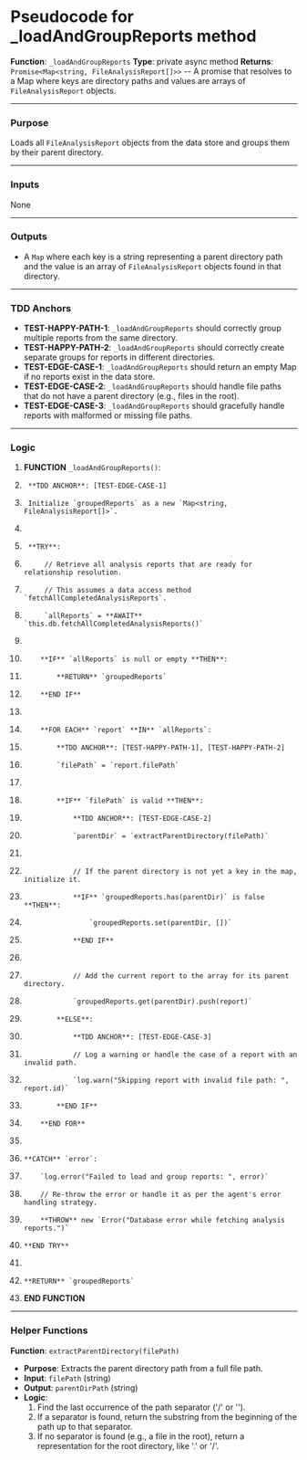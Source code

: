 # Pseudocode for _loadAndGroupReports method

**Function**: `_loadAndGroupReports`
**Type**: private async method
**Returns**: `Promise<Map<string, FileAnalysisReport[]>>` -- A promise that resolves to a Map where keys are directory paths and values are arrays of `FileAnalysisReport` objects.

---

### **Purpose**
Loads all `FileAnalysisReport` objects from the data store and groups them by their parent directory.

---

### **Inputs**
None

---

### **Outputs**
- A `Map` where each key is a string representing a parent directory path and the value is an array of `FileAnalysisReport` objects found in that directory.

---

### **TDD Anchors**

- **TEST-HAPPY-PATH-1**: `_loadAndGroupReports` should correctly group multiple reports from the same directory.
- **TEST-HAPPY-PATH-2**: `_loadAndGroupReports` should correctly create separate groups for reports in different directories.
- **TEST-EDGE-CASE-1**: `_loadAndGroupReports` should return an empty Map if no reports exist in the data store.
- **TEST-EDGE-CASE-2**: `_loadAndGroupReports` should handle file paths that do not have a parent directory (e.g., files in the root).
- **TEST-EDGE-CASE-3**: `_loadAndGroupReports` should gracefully handle reports with malformed or missing file paths.

---

### **Logic**

1.  **FUNCTION** `_loadAndGroupReports()`:
2.      **TDD ANCHOR**: [TEST-EDGE-CASE-1]
3.      Initialize `groupedReports` as a new `Map<string, FileAnalysisReport[]>`.
4.
5.      **TRY**:
6.          // Retrieve all analysis reports that are ready for relationship resolution.
7.          // This assumes a data access method `fetchAllCompletedAnalysisReports`.
8.          `allReports` = **AWAIT** `this.db.fetchAllCompletedAnalysisReports()`
9.
10.         **IF** `allReports` is null or empty **THEN**:
11.             **RETURN** `groupedReports`
12.         **END IF**
13.
14.         **FOR EACH** `report` **IN** `allReports`:
15.             **TDD ANCHOR**: [TEST-HAPPY-PATH-1], [TEST-HAPPY-PATH-2]
16.             `filePath` = `report.filePath`
17.
18.             **IF** `filePath` is valid **THEN**:
19.                 **TDD ANCHOR**: [TEST-EDGE-CASE-2]
20.                 `parentDir` = `extractParentDirectory(filePath)`
21.
22.                 // If the parent directory is not yet a key in the map, initialize it.
23.                 **IF** `groupedReports.has(parentDir)` is false **THEN**:
24.                     `groupedReports.set(parentDir, [])`
25.                 **END IF**
26.
27.                 // Add the current report to the array for its parent directory.
28.                 `groupedReports.get(parentDir).push(report)`
29.             **ELSE**:
30.                 **TDD ANCHOR**: [TEST-EDGE-CASE-3]
31.                 // Log a warning or handle the case of a report with an invalid path.
32.                 `log.warn("Skipping report with invalid file path: ", report.id)`
33.             **END IF**
34.         **END FOR**
35.
36.     **CATCH** `error`:
37.         `log.error("Failed to load and group reports: ", error)`
38.         // Re-throw the error or handle it as per the agent's error handling strategy.
39.         **THROW** new `Error("Database error while fetching analysis reports.")`
40.     **END TRY**
41.
42.     **RETURN** `groupedReports`
43. **END FUNCTION**

---
### **Helper Functions**

**Function**: `extractParentDirectory(filePath)`
- **Purpose**: Extracts the parent directory path from a full file path.
- **Input**: `filePath` (string)
- **Output**: `parentDirPath` (string)
- **Logic**:
    1. Find the last occurrence of the path separator ('/' or '\').
    2. If a separator is found, return the substring from the beginning of the path up to that separator.
    3. If no separator is found (e.g., a file in the root), return a representation for the root directory, like '.' or '/'.